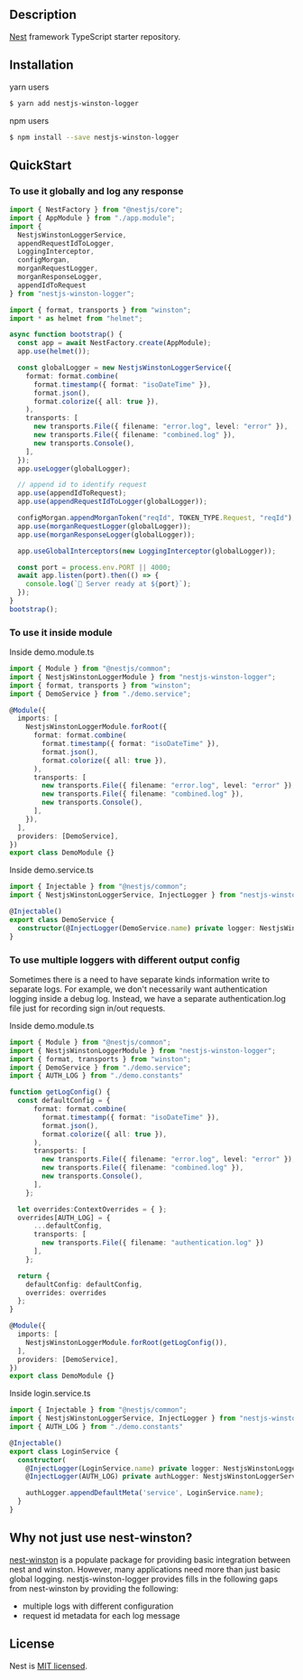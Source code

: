 ## Description

[Nest](https://github.com/nestjs/nest) framework TypeScript starter repository.

## Installation
yarn users
```bash
$ yarn add nestjs-winston-logger
```

npm users
```bash
$ npm install --save nestjs-winston-logger
```

## QuickStart

### To use it globally and log any response

```ts
import { NestFactory } from "@nestjs/core";
import { AppModule } from "./app.module";
import {
  NestjsWinstonLoggerService,
  appendRequestIdToLogger,
  LoggingInterceptor,
  configMorgan,
  morganRequestLogger,
  morganResponseLogger,
  appendIdToRequest
} from "nestjs-winston-logger";

import { format, transports } from "winston";
import * as helmet from "helmet";

async function bootstrap() {
  const app = await NestFactory.create(AppModule);
  app.use(helmet());

  const globalLogger = new NestjsWinstonLoggerService({
    format: format.combine(
      format.timestamp({ format: "isoDateTime" }),
      format.json(),
      format.colorize({ all: true }),
    ),
    transports: [
      new transports.File({ filename: "error.log", level: "error" }),
      new transports.File({ filename: "combined.log" }),
      new transports.Console(),
    ],
  });
  app.useLogger(globalLogger);

  // append id to identify request
  app.use(appendIdToRequest);
  app.use(appendRequestIdToLogger(globalLogger));

  configMorgan.appendMorganToken("reqId", TOKEN_TYPE.Request, "reqId");
  app.use(morganRequestLogger(globalLogger));
  app.use(morganResponseLogger(globalLogger));

  app.useGlobalInterceptors(new LoggingInterceptor(globalLogger));

  const port = process.env.PORT || 4000;
  await app.listen(port).then(() => {
    console.log(`🚀 Server ready at ${port}`);
  });
}
bootstrap();
```

### To use it inside module

Inside demo.module.ts

```ts
import { Module } from "@nestjs/common";
import { NestjsWinstonLoggerModule } from "nestjs-winston-logger";
import { format, transports } from "winston";
import { DemoService } from "./demo.service";

@Module({
  imports: [
    NestjsWinstonLoggerModule.forRoot({
      format: format.combine(
        format.timestamp({ format: "isoDateTime" }),
        format.json(),
        format.colorize({ all: true }),
      ),
      transports: [
        new transports.File({ filename: "error.log", level: "error" }),
        new transports.File({ filename: "combined.log" }),
        new transports.Console(),
      ],
    }),
  ],
  providers: [DemoService],
})
export class DemoModule {}
```

Inside demo.service.ts

```ts
import { Injectable } from "@nestjs/common";
import { NestjsWinstonLoggerService, InjectLogger } from "nestjs-winston-logger";

@Injectable()
export class DemoService {
  constructor(@InjectLogger(DemoService.name) private logger: NestjsWinstonLoggerService) {}
}
```

### To use multiple loggers with different output config

Sometimes there is a need to have separate kinds information write to separate logs.  For example, we don't necessarily want authentication logging inside a debug log.  Instead, we have a separate authentication.log file just for recording sign in/out requests.

Inside demo.module.ts

```ts
import { Module } from "@nestjs/common";
import { NestjsWinstonLoggerModule } from "nestjs-winston-logger";
import { format, transports } from "winston";
import { DemoService } from "./demo.service";
import { AUTH_LOG } from "./demo.constants"

function getLogConfig() {
  const defaultConfig = {
      format: format.combine(
        format.timestamp({ format: "isoDateTime" }),
        format.json(),
        format.colorize({ all: true }),
      ),
      transports: [
        new transports.File({ filename: "error.log", level: "error" }),
        new transports.File({ filename: "combined.log" }),
        new transports.Console(),
      ],
    };

  let overrides:ContextOverrides = { };
  overrides[AUTH_LOG] = {
      ...defaultConfig,
      transports: [
        new transports.File({ filename: "authentication.log" })
      ],
    };

  return {
    defaultConfig: defaultConfig,
    overrides: overrides
  };
}

@Module({
  imports: [
    NestjsWinstonLoggerModule.forRoot(getLogConfig()),
  ],
  providers: [DemoService],
})
export class DemoModule {}
```

Inside login.service.ts

```ts
import { Injectable } from "@nestjs/common";
import { NestjsWinstonLoggerService, InjectLogger } from "nestjs-winston-logger";
import { AUTH_LOG } from "./demo.constants"

@Injectable()
export class LoginService {
  constructor(
    @InjectLogger(LoginService.name) private logger: NestjsWinstonLoggerService,
    @InjectLogger(AUTH_LOG) private authLogger: NestjsWinstonLoggerService) {

    authLogger.appendDefaultMeta('service', LoginService.name);
  }
}
```

## Why not just use nest-winston?

[nest-winston](https://www.npmjs.com/package/nest-winston) is a populate package for providing basic integration between nest and winston.  However, many applications need more than just basic global logging.  nestjs-winston-logger provides fills in the following gaps from nest-winston by providing the following:

* multiple logs with different configuration
* request id metadata for each log message

## License

Nest is [MIT licensed](LICENSE).
